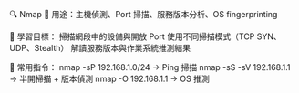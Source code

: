 🔍 Nmap
📌 用途：主機偵測、Port 掃描、服務版本分析、OS fingerprinting

🎯 學習目標：
掃描網段中的設備與開放 Port
使用不同掃描模式（TCP SYN、UDP、Stealth）
解讀服務版本與作業系統推測結果

🧰 常用指令：
nmap -sP 192.168.1.0/24 → Ping 掃描
nmap -sS -sV 192.168.1.1 → 半開掃描 + 版本偵測
nmap -O 192.168.1.1 → OS 推測
